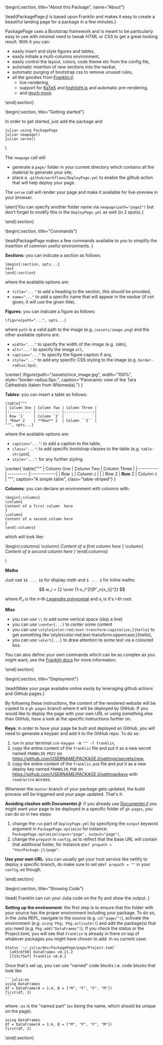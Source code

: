 <!-- =============================
     ABOUT
    ============================== -->

\begin{:section, title="About this Package", name="About"}

\lead{PackagePage.jl is based upon Franklin and makes it easy to create a beautiful landing page for a package in a few minutes.}

PackagePage uses a Bootstrap framework and is meant to be particularly easy to use with minimal need to tweak HTML or CSS to get a great-looking result.
With it you can:

* easily insert and style figures and tables,
* easily initiate a multi-columns environment,
* easily control the layout, colors, code theme etc from the config file,
* automatic insertion of new sections into the navbar,
* automatic purging of bootstrap css to remove unused rules,
* all the goodies from [Franklin.jl](https://github.com/tlienart/Franklin.jl):
    * live-rendering,
    * support for [KaTeX](https://github.com/KaTeX/KaTeX) and [highlight.js](https://highlightjs.org/) and automatic pre-rendering,
    * and [much more](https://franklinjl.org/).

\end{:section}

<!-- =============================
     GETTING STARTED
     ============================== -->
\begin{:section, title="Getting started"}

In order to get started, just add the package and

```julia-repl
julia> using PackagePage
julia> newpage()
julia> serve()
```

\\

The `newpage` call will
* generate a `page/` folder in your current directory which contains all the material to generate your site,
* place a `.github/workflows/DeployPage.yml` to enable the github action that will help deploy your page.

The `serve` call will render your page and make it available for live-preview in your browser.

\alert{You can specify another folder name via `newpage(path="page2")` but don't forget to modify this in the `DeployPage.yml` as well (in 2 spots).}

\end{:section}

<!-- =============================
     SPECIAL COMMANDS
     ============================== -->
\begin{:section, title="Commands"}

\lead{PackagePage makes a few commands available to you to simplify the insertion of common useful environments.
}

**Sections**: you can indicate a section as follows:

```plaintext
\begin{:section, opts...}
text
\end{:section}
```

where the available options are:

* `title="..."` to add a heading to the section, this should be provided,
* `name="..."` to add a specific name that will appear in the navbar (if not given, it will use the given title).

**Figures**: you can indicate a figure as follows:

```plaintext
\figure{path="...", opts...}
```

where `path` is a valid path to the image (e.g. `/assets/image.png`) and the other available options are:

* `width="..."` to specify the width of the image (e.g. `100%`),
* `alt="..."` to specify the image `alt`,
* `caption="..."` to specify the figure caption if any,
* `style="..."` to add any specific CSS styling to the image (e.g. `border-radius:5px`).

\center{
  \figure{path="/assets/nice_image.jpg", width="100%", style="border-radius:5px;", caption="Panoramic view of the Tara Cathedrals (taken from Wikimedia)."}
}

**Tables**: you can insert a table as follows:

```plaintext
\table{"""
| Column One | Column Two | Column Three |
|:---------- | ---------- |:------------:|
| Row `1`    | Column `2` |              |
| *Row* 2    | **Row** 2  | Column ``3`` |
""", opts...}
```

where the available options are:

* `caption="..."`: to add a caption to the table,
* `class="..."`: to add specific bootstrap classes to the table (e.g. `table-striped`),
* `style="..."`: for any further styling.

\center{
    \table{"""
    | Column One | Column Two | Column Three |
    |:---------- | ---------- |:------------:|
    | Row `1`    | Column `2` |              |
    | *Row* 2    | **Row** 2  | Column ``3`` |
    """, caption="A simple table", class="table-striped"}
}

**Columns**: you can declare an environment with columns with:

```plaintext
\begin{:columns}
\column{
Content of a first column  here
}
\column{
Content of a second column here
}
\end{:columns}
```

which will look like:

\begin{:columns}
\column{
_Content of a first column here_
}
\column{
_Content of a second column here_
}
\end{:columns}

\\

**Maths**

Just use `$$ ... $$` for display math and  `$ ... $` for inline maths:

$$ w_i = {2 \over (1-x_i^2)[P'_n(x_i)]^2} $$ <!--_-->

where $P_n$ is the $n$-th [Legendre polynomial](https://en.wikipedia.org/wiki/Legendre_polynomials) and $x_i$ is it's $i$-th root.

**Misc**

* you can use `\\` to add some vertical space (skip a line)
* you can use `\center{...}` to center some content
* you can use `\style{color:red;text-transform:capitalize;}{hello}` to get something like \style{color:red;text-transform:uppercase;}{hello},
* you can use `\alert{...}` to draw attention to some text via a coloured box.

You can also define your own commands which can be as complex as you might want, see the [Franklin docs](https://franklinjl.org) for more information.

\end{:section}

<!-- =============================
     Deploying
    ============================== -->

\begin{:section, title="Deployment"}

\lead{Make your page available online easily by leveraging github actions and GitHub pages.}

By following these instructions, the content of the rendered website will be copied to a `gh-pages` branch where it will be deployed by GitHub.
If you would like to deploy the page with your own URL or using something else than GitHub, have a  look at the specific instructions further on.

**Keys**: in order to have your page be built and deployed on GitHub, you will need to generate a keypair and add it to the GitHub repo. To do so:

1. run in your terminal  `ssh-keygen -N "" -f franklin`,
1. copy the entire content of  the `franklin` file and put it as a new secret named `FRANKLIN_PRIV` on <https://github.com/USERNAME/PACKAGE.jl/settings/secrets/new>,
1. copy the entire content of the  `franklin.pub` file and put it as a new deploy key named `FRANKLIN_PUB` on <https://github.com/USERNAME/PACKAGE.jl/settings/keys> with `read/write` access.

Whenever the `master` branch of your package gets updated, the  build process will be triggered and your page updated.
That's it.

**Avoiding clashes with Documenter.jl**: if you already use [Documenter.jl](https://github.com/JuliaDocs/Documenter.jl) you might want your page to be deployed in a specific folder of `gh-pages`, you can do so in two steps:

1. change the `run` part of `DeployPage.yml` by specifying the `output` keyword argument  in `PackagePage.optimize` for instance: `PackagePage.optimize(input="page", output="page")`,
1. change the `prepath` in `config.md` to reflect that the base URL will contain that additional folder, for instance `@def prepath = "YourPackage.jl/page"`.

**Use your own URL**: you can usually get your host service like netlify to deploy a specific branch, do make sure to set `@def prepath = ""` in your `config.md` though.

\end{:section}

<!-- =============================
     SHOWING CODE
    ============================== -->

\begin{:section, title="Showing Code"}

\lead{
    Franklin can run your Julia code on the fly and show the output.
}

**Setting up the environment**: the first step is to ensure that the folder with your source has the proper environment including your package.
To do so, in the Julia REPL, navigate to the source (e.g. `cd("page/")`), activate the environment (e.g. `using Pkg; Pkg.activate()`) and add the package(s) that you need (e.g. `Pkg.add("DataFrames")`).
If you check the status or the Project.toml, you will see that `Franklin` is already in there on top of whatever packages you might have chosen to add.
In ou current case:

```
Status `~/.julia/dev/PackagePage/page/Project.toml`
  [a93c6f00] DataFrames v0.21.2
  [713c75ef] Franklin v0.8.2
```

Once that's set up, you can use "named" code blocks i.e. code blocks that look like

`````
```julia:ex
using DataFrames
df = DataFrame(A = 1:4, B = ["M", "F", "F", "M"])
first(df, 3)
```
`````

where `:ex` is the "named part" (`ex` being the name, which should be unique on the page).

```julia:ex
using DataFrames
df = DataFrame(A = 1:4, B = ["M", "F", "F", "M"])
first(df, 3)
```



\end{:section}
